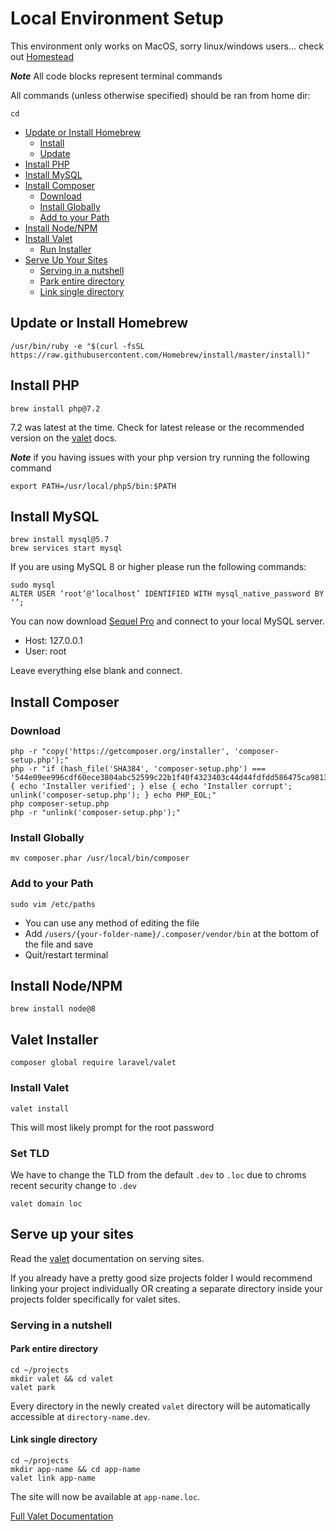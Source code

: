# Local Environment Setup
This environment only works on MacOS, sorry linux/windows users... check out [Homestead](https://laravel.com/docs/master/homestead)

__*Note*__ All code blocks represent terminal commands

All commands (unless otherwise specified) should be ran from home dir:
```shell
cd
```

  - [Update or Install Homebrew](#update-or-install-homebrew)
    - [Install](#install)
    - [Update](#update)
  - [Install PHP](#install-php)
  - [Install MySQL](#install-mysql)
  - [Install Composer](#install-composer)
    - [Download](#download)
    - [Install Globally](#install-globally)
    - [Add to your Path](#add-to-your-path)
  - [Install Node/NPM](#install-node-npm)
  - [Install Valet](#install-valet)
    - [Run Installer](#run-installer)
  - [Serve Up Your Sites](#serve-up-your-sites)
    - [Serving in a nutshell](#serving-in-a-nutshell)
    - [Park entire directory](#park-entire-directory)
    - [Link single directory](#link-single-directory)


## Update or Install Homebrew
```shell
/usr/bin/ruby -e "$(curl -fsSL https://raw.githubusercontent.com/Homebrew/install/master/install)"
```

## Install PHP
```shell
brew install php@7.2
```
7.2 was latest at the time. Check for latest release or the recommended version on the [valet](https://laravel.com/docs/master/valet#installation) docs.

__*Note*__ if you having issues with your php version try running the following command
```shell
export PATH=/usr/local/php5/bin:$PATH
```

## Install MySQL
```shell
brew install mysql@5.7
brew services start mysql
```
If you are using MySQL 8 or higher please run the following commands:
```shell
sudo mysql
ALTER USER ‘root’@‘localhost’ IDENTIFIED WITH mysql_native_password BY ‘’;
```

You can now download [Sequel Pro](https://sequelpro.com/download) and connect to your local MySQL server.

  - Host: 127.0.0.1
  - User: root

Leave everything else blank and connect.

## Install Composer
### Download
```shell
php -r "copy('https://getcomposer.org/installer', 'composer-setup.php');"
php -r "if (hash_file('SHA384', 'composer-setup.php') === '544e09ee996cdf60ece3804abc52599c22b1f40f4323403c44d44fdfdd586475ca9813a858088ffbc1f233e9b180f061') { echo 'Installer verified'; } else { echo 'Installer corrupt'; unlink('composer-setup.php'); } echo PHP_EOL;"
php composer-setup.php
php -r "unlink('composer-setup.php');"
```

### Install Globally
```shell
mv composer.phar /usr/local/bin/composer
```

### Add to your Path
```shell
sudo vim /etc/paths
```

  - You can use any method of editing the file
  - Add `/users/{your-folder-name}/.composer/vendor/bin` at the bottom of the file and save
  - Quit/restart terminal

## Install Node/NPM
```shell
brew install node@8
```

## Valet Installer
```shell
composer global require laravel/valet
```

### Install Valet
```shell
valet install
```
This will most likely prompt for the root password

### Set TLD
We have to change the TLD from the default `.dev` to `.loc` due to chroms recent security change to `.dev`
```shell
valet domain loc
```

## Serve up your sites
Read the [valet](https://laravel.com/docs/master/valet#serving-sites) documentation on serving sites.

If you already have a pretty good size projects folder I would recommend linking your project individually OR creating a separate directory inside your projects folder specifically for valet sites.

### Serving in a nutshell
#### Park entire directory
```shell
cd ~/projects
mkdir valet && cd valet
valet park
```
Every directory in the newly created `valet` directory will be automatically accessible at `directory-name.dev`.

#### Link single directory
```shell
cd ~/projects
mkdir app-name && cd app-name
valet link app-name
```
The site will now be available at `app-name.loc`.

[Full Valet Documentation](https://laravel.com/docs/master/valet)
